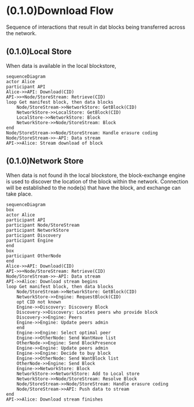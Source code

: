 # (0.1.0)Download Flow
Sequence of interactions that result in dat blocks being transferred across the network.

## (0.1.0)Local Store
When data is available in the local blockstore,

```mermaid
sequenceDiagram
actor Alice
participant API
Alice->>API: Download(CID)
API->>+Node/StoreStream: Retrieve(CID)
loop Get manifest block, then data blocks
    Node/StoreStream->>NetworkStore: GetBlock(CID)
    NetworkStore->>LocalStore: GetBlock(CID)
    LocalStore->>NetworkStore: Block
    NetworkStore->>Node/StoreStream: Block
end
Node/StoreStream->>Node/StoreStream: Handle erasure coding
Node/StoreStream->>-API: Data stream
API->>Alice: Stream download of block
```

## (0.1.0)Network Store
When data is not found ih the local blockstore, the block-exchange engine is used to discover the location of the block within the network. Connection will be established to the node(s) that have the block, and exchange can take place.

```mermaid
sequenceDiagram
box
actor Alice
participant API
participant Node/StoreStream
participant NetworkStore
participant Discovery
participant Engine
end
box
participant OtherNode
end
Alice->>API: Download(CID)
API->>+Node/StoreStream: Retrieve(CID)
Node/StoreStream->>-API: Data stream
API->>Alice: Download stream begins
loop Get manifest block, then data blocks
    Node/StoreStream->>NetworkStore: GetBlock(CID)
    NetworkStore->>Engine: RequestBlock(CID)
    opt CID not known
    Engine->>Discovery: Discovery Block
    Discovery->>Discovery: Locates peers who provide block
    Discovery->>Engine: Peers
    Engine->>Engine: Update peers admin
    end
    Engine->>Engine: Select optimal peer
    Engine->>OtherNode: Send WantHave list
    OtherNode->>Engine: Send BlockPresence
    Engine->>Engine: Update peers admin
    Engine->>Engine: Decide to buy block
    Engine->>OtherNode: Send WantBlock list
    OtherNode->>Engine: Send Block
    Engine->>NetworkStore: Block
    NetworkStore->>NetworkStore: Add to Local store
    NetworkStore->>Node/StoreStream: Resolve Block
    Node/StoreStream->>Node/StoreStream: Handle erasure coding
    Node/StoreStream->>API: Push data to stream
end
API->>Alice: Download stream finishes
```
